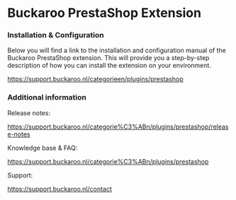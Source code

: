 # Buckaroo PrestaShop Extension

### Installation & Configuration 

Below you will find a link to the installation and configuration manual of the Buckaroo PrestaShop extension. This will provide you a step-by-step description of how you can install the extension on your environment.

https://support.buckaroo.nl/categorieen/plugins/prestashop

### Additional information

Release notes:

https://support.buckaroo.nl/categorie%C3%ABn/plugins/prestashop/release-notes

Knowledge base & FAQ:

https://support.buckaroo.nl/categorie%C3%ABn/plugins/prestashop

Support:

https://support.buckaroo.nl/contact
